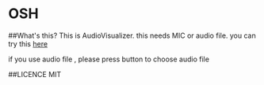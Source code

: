 # OSH

##What's this?
  This is AudioVisualizer.
  this needs MIC or audio file.
  you can try this [here](http://kouhei.github.io/OSH)
  
  if you use audio file , please press button to choose audio file

##LICENCE
MIT
